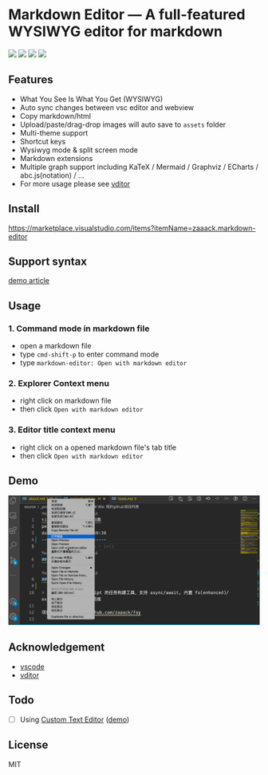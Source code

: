# Markdown Editor — A full-featured WYSIWYG editor for markdown

![](https://vsmarketplacebadge.apphb.com/version-short/zaaack.markdown-editor.svg) ![](https://vsmarketplacebadge.apphb.com/installs-short/zaaack.markdown-editor.svg) ![](https://vsmarketplacebadge.apphb.com/downloads-short/zaaack.markdown-editor.svg) ![](https://vsmarketplacebadge.apphb.com/rating-short/zaaack.markdown-editor.svg)

## Features

* What You See Is What You Get (WYSIWYG)
* Auto sync changes between vsc editor and webview
* Copy markdown/html
* Upload/paste/drag-drop images will auto save to `assets` folder
* Multi-theme support
* Shortcut keys
* Wysiwyg mode & split screen mode
* Markdown extensions
* Multiple graph support including KaTeX / Mermaid / Graphviz / ECharts / abc.js(notation) / ...
* For more usage please see [vditor](https://github.com/Vanessa219/vditor)

## Install

<https://marketplace.visualstudio.com/items?itemName=zaaack.markdown-editor>

## Support syntax

[demo article](https://ld246.com/guide/markdown)

## Usage

### 1. Command mode in markdown file

* open a markdown file
* type `cmd-shift-p` to enter command mode
* type `markdown-editor: Open with markdown editor`

### 2. Explorer Context menu

* right click on markdown file
* then click `Open with markdown editor`

### 3. Editor title context menu

* right click on a opened markdown file's tab title
* then click `Open with markdown editor`

## Demo

![demo](./demo.gif)

## Acknowledgement

* [vscode](https://github.com/microsoft/vscode)
* [vditor](https://github.com/Vanessa219/vditor)

## Todo

* [ ] Using [Custom Text Editor](https://code.visualstudio.com/api/extension-guides/custom-editors#custom-text-editor) ([demo](https://github.com/gera2ld/markmap-vscode))

## License

MIT
